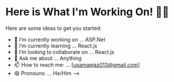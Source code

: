 # Here is What I'm Working On! 🧑‍💼


Here are some ideas to get you started:

- 🔭 I’m currently working on ... ASP.Net 
- 🌱 I’m currently learning ... React.js
- 👯 I’m looking to collaborate on ... React.js
- 💬 Ask me about ... Anything
- 📫 How to reach me: ... [usamaejaz013@gmail.com]
- 😄 Pronouns: ... He/Him
-->

